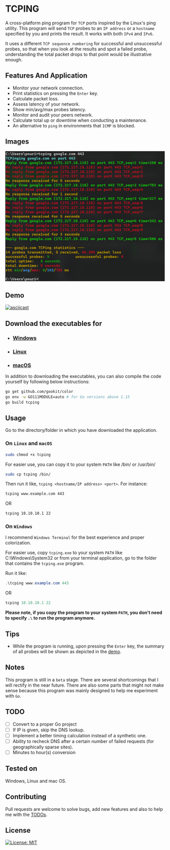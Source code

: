 # TCPING

A cross-platform ping program for ```TCP``` ports inspired by the Linux's ping utility. This program will send ```TCP``` probes to an ```IP address``` or a ```hostname``` specified by you and prints the result. It works with both `IPv4` and `IPv6`.

It uses a different `TCP sequence numbering` for successful and unsuccessful probes, so that when you look at the results and spot a failed probe, understanding the total packet drops to that point would be illustrative enough.

## Features And Application

* Monitor your network connection.
* Print statistics on pressing the `Enter` key.
* Calculate packet loss.
* Assess latency of your network.
* Show min/avg/max probes latency.
* Monitor and audit your peers network.
* Calculate total up or downtime when conducting a maintenance.
* An alternative to `ping` in environments that `ICMP` is blocked.

## Images

![WindowsVersion](/Images/windowsVersion.png)

## Demo

[![asciicast](https://asciinema.org/a/bNMtJKmujGEpfEhvDiTeSvtO4.svg)](https://asciinema.org/a/bNMtJKmujGEpfEhvDiTeSvtO4)

## Download the executables for

* ### [Windows](https://github.com/pouriyajamshidi/tcping/releases/download/1.1.0/tcping_Windows.rar)

* ### [Linux](https://github.com/pouriyajamshidi/tcping/releases/download/1.1.0/tcping_Linux.rar)

* ### [macOS](https://github.com/pouriyajamshidi/tcping/releases/download/1.1.0/tcping_MacOS.rar)

In addition to downloading the executables, you can also compile the code yourself by following below instructions:

```bash
go get github.com/gookit/color
go env -w GO111MODULE=auto # for Go versions above 1.15
go build tcping
```

## Usage

Go to the directory/folder in which you have downloaded the application.

### On ```Linux``` and ```macOS```

```bash
sudo chmod +x tcping
```

For easier use, you can copy it to your system ```PATH``` like /bin/ or /usr/bin/

```bash
sudo cp tcping /bin/
```

Then run it like, `tcping <hostname/IP address> <port>`. For instance:

```bash
tcping www.example.com 443
```

OR

```bash
tcping 10.10.10.1 22
```

### On ```Windows```

I recommend ```Windows Terminal``` for the best experience and proper colorization.

For easier use, copy ```tcping.exe``` to your system ```PATH``` like C:\Windows\System32 or from your terminal application, go to the folder that contains the ```tcping.exe``` program.

Run it like:

```powershell
.\tcping www.example.com 443
```

OR

```powershell
tcping 10.10.10.1 22
```

**Please note, if you copy the program to your system ```PATH```, you don't need to specify ```.\``` to run the program anymore.**

## Tips

* While the program is running, upon pressing the `Enter` key, the summary of all probes will be shown as depicted in the [demo](#Demo).

## Notes

This program is still in a ```beta``` stage. There are several shortcomings that I will rectify in the near future.
There are also some parts that might not make sense because this program was mainly designed to help me experiment with `Go`.

## TODO

* [ ] Convert to a proper Go project
* [ ] If IP is given, skip the DNS lookup.
* [ ] Implement a better timing calculation instead of a synthetic one.
* [ ] Ability to recheck DNS after a certain number of failed requests (for geographically sparse sites).
* [ ] Minutes to hour(s) conversion

## Tested on

Windows, Linux and mac OS.

## Contributing

Pull requests are welcome to solve bugs, add new features and also to help me with the [TODOs](#todo).

## License

[![License: MIT](https://img.shields.io/badge/License-MIT-yellow.svg)](https://opensource.org/licenses/MIT)

